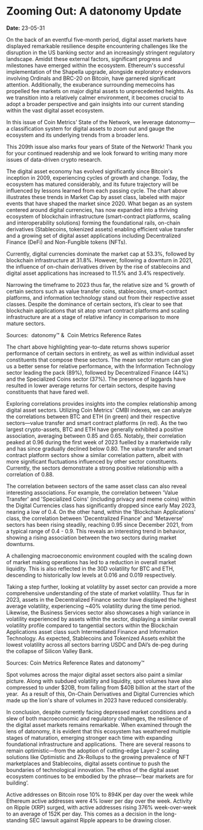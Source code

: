 # Zooming Out: A datonomy Update

**Date:** 23-05-31

On the back of an eventful five-month period, digital asset markets have displayed remarkable resilience despite encountering challenges like the disruption in the US banking sector and an increasingly stringent regulatory landscape. Amidst these external factors, significant progress and milestones have emerged within the ecosystem. Ethereum's successful implementation of the Shapella upgrade, alongside exploratory endeavors involving Ordinals and BRC-20 on Bitcoin, have garnered significant attention. Additionally, the exuberance surrounding memecoins has propelled fee markets on major digital assets to unprecedented heights. As we transition into a relatively calmer environment, it becomes crucial to adopt a broader perspective and gain insights into our current standing within the vast digital asset ecosystem.

In this issue of Coin Metrics’ State of the Network, we leverage datonomy—a classification system for digital assets to zoom out and gauge the ecosystem and its underlying trends from a broader lens.

This 209th issue also marks four years of State of the Network! Thank you for your continued readership and we look forward to writing many more issues of data-driven crypto research.

The digital asset economy has evolved significantly since Bitcoin's inception in 2009, experiencing cycles of growth and change. Today, the ecosystem has matured considerably, and its future trajectory will be influenced by lessons learned from each passing cycle. The chart above illustrates these trends in Market Cap by asset class, labeled with major events that have shaped the market since 2020. What began as an system centered around digital currencies, has now expanded into a thriving ecosystem of blockchain infrastructure (smart-contract platforms, scaling and interoperability solutions) forming the foundational rails, on-chain derivatives (Stablecoins, tokenized assets) enabling efficient value transfer and a growing set of digital asset applications including Decentralized Finance (DeFi) and Non-Fungible tokens (NFTs).

Currently, digital currencies dominate the market cap at 53.3%, followed by blockchain infrastructure at 31.8%. However, following a downturn in 2021, the influence of on-chain derivatives driven by the rise of stablecoins and digital asset applications has increased to 11.5% and 3.4% respectively.

Narrowing the timeframe to 2023 thus far, the relative size and % growth of certain sectors such as value transfer coins, stablecoins, smart-contract platforms, and information technology stand out from their respective asset classes. Despite the dominance of certain sectors, it’s clear to see that blockchain applications that sit atop smart contract platforms and scaling infrastructure are at a stage of relative infancy in comparison to more mature sectors.

Sources:  datonomy™ &  Coin Metrics Reference Rates

The chart above highlighting year-to-date returns shows superior performance of certain sectors in entirety, as well as within individual asset constituents that compose these sectors. The mean sector return can give us a better sense for relative performance, with the Information Technology sector leading the pack (89%), followed by Decentralized Finance (44%) and the Specialized Coins sector (37%). The presence of laggards have resulted in lower average returns for certain sectors, despite having constituents that have fared well.

Exploring correlations provides insights into the complex relationship among digital asset sectors. Utilizing Coin Metrics' CMBI indexes, we can analyze the correlations between BTC and ETH (in green) and their respective sectors—value transfer and smart contract platforms (in red). As the two largest crypto-assets, BTC and ETH have generally exhibited a positive association, averaging between 0.85 and 0.65. Notably, their correlation peaked at 0.96 during the first week of 2023 fuelled by a marketwide rally and has since gradually declined below 0.80. The value transfer and smart contract platform sectors show a similar correlation pattern, albeit with more significant fluctuations influenced by other sector constituents. Currently, the sectors demonstrate a strong positive relationship with a correlation of 0.88.

The correlation between sectors of the same asset class can also reveal interesting associations. For example, the correlation between 'Value Transfer' and 'Specialized Coins' (including privacy and meme coins) within the Digital Currencies class has significantly dropped since early May 2023, nearing a low of 0.4. On the other hand, within the 'Blockchain Applications' class, the correlation between 'Decentralized Finance' and 'Metaverse' sectors has been rising steadily, reaching 0.95 since December 2021, from a typical range of 0.4 - 0.9. This reveals an interesting trend in behavior, showing a rising association between the two sectors during market downturns.

A challenging macroeconomic environment coupled with the scaling down of market making operations has led to a reduction in overall market liquidity. This is also reflected in the 30D volatility for BTC and ETH, descending to historically low levels at 0.016 and 0.019 respectively.

Taking a step further, looking at volatility by asset sector can provide a more comprehensive understanding of the state of market volatility. Thus far in 2023, assets in the Decentralized Finance sector have displayed the highest average volatility, experiencing ~40% volatility during the time period. Likewise, the Business Services sector also showcases a high variance in volatility experienced by assets within the sector, displaying a similar overall volatility profile compared to tangential sectors within the Blockchain Applications asset class such Intermediated Finance and Information Technology. As expected, Stablecoins and Tokenized Assets exhibit the lowest volatility across all sectors barring USDC and DAI’s de-peg during the collapse of Silicon Valley Bank.

Sources: Coin Metrics Reference Rates and datonomy™

Spot volumes across the major digital asset sectors also paint a similar picture. Along with subdued volatility and liquidity, spot volumes have also compressed to under $20B, from falling from $40B billion at the start of the year.  As a result of this, On-Chain Derivatives and Digital Currencies which made up the lion's share of volumes in 2023 have reduced considerably.

In conclusion, despite currently facing depressed market conditions and a slew of both macroeconomic and regulatory challenges, the resilience of the digital asset markets remains remarkable. When examined through the lens of datonomy, it is evident that this ecosystem has weathered multiple stages of maturation, emerging stronger each time with expanding foundational infrastructure and applications.  There are several reasons to remain optimistic—from the adoption of cutting-edge Layer-2 scaling solutions like Optimistic and Zk-Rollups to the growing prevalence of NFT marketplaces and Stablecoins, digital assets continue to push the boundaries of technological innovation. The ethos of the digital asset ecosystem continues to be embodied by the phrase—'bear markets are for building’.

Active addresses on Bitcoin rose 10% to 894K per day over the week while Ethereum active addresses were 4% lower per day over the week. Activity on Ripple (XRP) surged, with active addresses rising 376% week-over-week to an average of 152K per day. This comes as a decision in the long-standing SEC lawsuit against Ripple appears to be drawing closer.